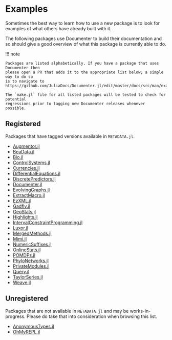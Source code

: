 # Examples

Sometimes the best way to learn how to use a new package is to look for
examples of what others have already built with it.

The following packages use Documenter to build their documentation and so
should give a good overview of what this package is currently able to do.

!!! note

    Packages are listed alphabetically. If you have a package that uses Documenter then
    please open a PR that adds it to the appropriate list below; a simple way to do so
    is to navigate to
    https://github.com/JuliaDocs/Documenter.jl/edit/master/docs/src/man/examples.md.

    The `make.jl` file for all listed packages will be tested to check for potential
    regressions prior to tagging new Documenter releases whenever possible.

## Registered

Packages that have tagged versions available in `METADATA.jl`.

- [Augmentor.jl](https://evizero.github.io/Augmentor.jl/)
- [BeaData.jl](https://stephenbnicar.github.io/BeaData.jl/latest/)
- [Bio.jl](https://biojulia.net/Bio.jl/latest/)
- [ControlSystems.jl](http://juliacontrol.github.io/ControlSystems.jl/latest/)
- [Currencies.jl](https://juliafinance.github.io/Currencies.jl/latest/)
- [DifferentialEquations.jl](http://docs.juliadiffeq.org/latest/)
- [DiscretePredictors.jl](https://github.com/v-i-s-h/DiscretePredictors.jl)
- [Documenter.jl](https://juliadocs.github.io/Documenter.jl/latest/)
- [EvolvingGraphs.jl](https://etymoio.github.io/EvolvingGraphs.jl/latest/)
- [ExtractMacro.jl](https://carlobaldassi.github.io/ExtractMacro.jl/latest/)
- [EzXML.jl](https://bicycle1885.github.io/EzXML.jl/latest/)
- [Gadfly.jl](http://gadflyjl.org/stable/)
- [GeoStats.jl](http://juliohm.github.io/GeoStats.jl/latest/)
- [Highlights.jl](https://juliadocs.github.io/Highlights.jl/latest/)
- [IntervalConstraintProgramming.jl](https://juliaintervals.github.io/IntervalConstraintProgramming.jl/latest/)
- [Luxor.jl](https://juliagraphics.github.io/Luxor.jl/stable/)
- [MergedMethods.jl](https://michaelhatherly.github.io/MergedMethods.jl/latest/)
- [Mimi.jl](http://anthofflab.berkeley.edu/Mimi.jl/stable/)
- [NumericSuffixes.jl](https://michaelhatherly.github.io/NumericSuffixes.jl/latest/)
- [OnlineStats.jl](http://joshday.github.io/OnlineStats.jl/latest/)
- [POMDPs.jl](http://juliapomdp.github.io/POMDPs.jl/latest/)
- [PhyloNetworks.jl](http://crsl4.github.io/PhyloNetworks.jl/latest/)
- [PrivateModules.jl](https://michaelhatherly.github.io/PrivateModules.jl/latest/)
- [Query.jl](http://www.david-anthoff.com/Query.jl/stable/)
- [TaylorSeries.jl](http://www.juliadiff.org/TaylorSeries.jl/latest/)
- [Weave.jl](http://weavejl.mpastell.com/stable/)

## Unregistered

Packages that are not available in `METADATA.jl` and may be works-in-progress.
Please do take that into consideration when browsing this list.

- [AnonymousTypes.jl](https://michaelhatherly.github.io/AnonymousTypes.jl/latest/)
- [OhMyREPL.jl](https://github.com/KristofferC/OhMyREPL.jl)

